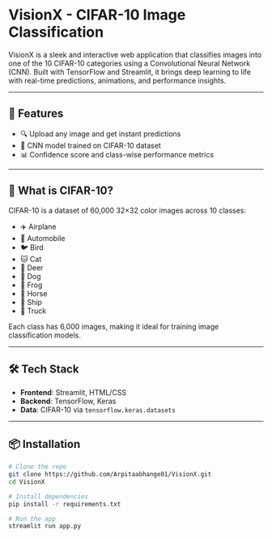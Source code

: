 # VisionX - CIFAR-10 Image Classification

VisionX is a sleek and interactive web application that classifies images into one of the 10 CIFAR-10 categories using a Convolutional Neural Network (CNN). Built with TensorFlow and Streamlit, it brings deep learning to life with real-time predictions, animations, and performance insights.

---

## 🚀 Features

- 🔍 Upload any image and get instant predictions
- 🧠 CNN model trained on CIFAR-10 dataset
- 📊 Confidence score and class-wise performance metrics

---

## 🧠 What is CIFAR-10?

CIFAR-10 is a dataset of 60,000 32×32 color images across 10 classes:
- ✈️ Airplane
- 🚗 Automobile
- 🐦 Bird
- 🐱 Cat
- 🦌 Deer
- 🐶 Dog
- 🐸 Frog
- 🐴 Horse
- 🚢 Ship
- 🚚 Truck

Each class has 6,000 images, making it ideal for training image classification models.

---

## 🛠️ Tech Stack

- **Frontend**: Streamlit, HTML/CSS
- **Backend**: TensorFlow, Keras
- **Data**: CIFAR-10 via `tensorflow.keras.datasets`

---

## 📦 Installation

```bash
# Clone the repo
git clone https://github.com/Arpitaabhange01/VisionX.git
cd VisionX

# Install dependencies
pip install -r requirements.txt

# Run the app
streamlit run app.py
